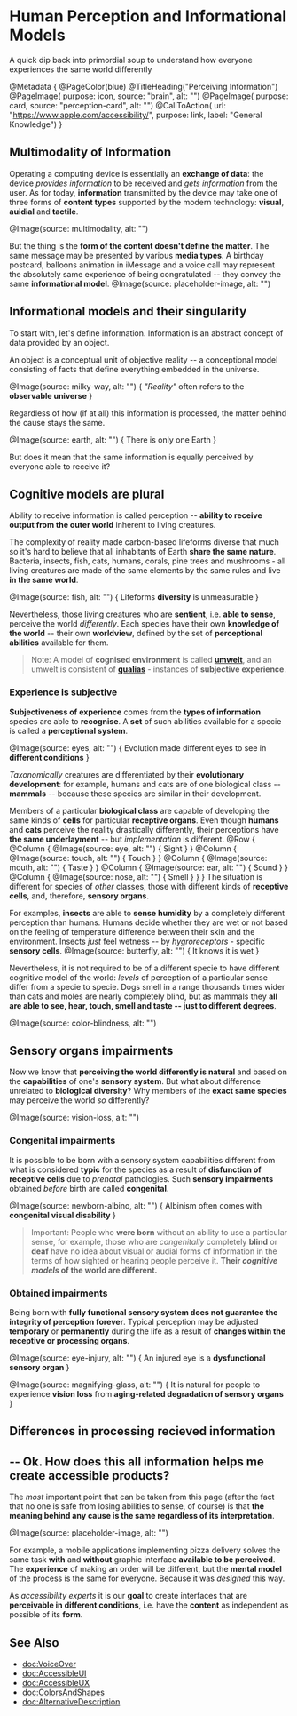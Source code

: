 # Human Perception and Informational Models

A quick dip back into primordial soup to understand how everyone experiences the same world differently

@Metadata {
    @PageColor(blue)
    @TitleHeading("Perceiving Information")
    @PageImage(
               purpose: icon, 
               source: "brain", 
               alt: "")
    @PageImage(
               purpose: card, 
               source: "perception-card", 
               alt: "")
    @CallToAction(
                url: "https://www.apple.com/accessibility/",
                purpose: link, 
                label: "General Knowledge")
}

## Multimodality of Information
Operating a computing device is essentially an **exchange of data**: the device *provides information* to be received and *gets information* from the user.  As for today, **information** transmitted by the device may take one of three forms of **content types** supported by the modern technology: **visual**, **auidial** and **tactile**. 

@Image(source: multimodality, alt: "") 

But the thing is the **form of the content doesn't define the matter**. The same message may be presented by various **media types**. A birthday postcard, balloons animation in iMessage and a voice call may represent the absolutely same experience of being congratulated -- they convey the same **informational model**. 
@Image(source: placeholder-image, alt: "") 

## Informational models and their singularity
To start with, let's define information. Information is an abstract concept of data provided by an object. 

An object is a conceptual unit of objective reality -- a conceptional model consisting of facts that define everything embedded in the universe.

@Image(source: milky-way, alt: "") {
    *"Reality"* often refers to the **observable universe**
}

Regardless of how (if at all) this information is processed, the matter behind the cause stays the same.

@Image(source: earth, alt: "") {
    There is only one Earth
}

But does it mean that the same information is equally perceived by everyone able to receive it? 

## Cognitive models are plural

Ability to receive information is called perception -- **ability to receive output from the outer world** inherent to living creatures.

The complexity of reality made carbon-based lifeforms diverse that much so it's hard to believe that all inhabitants of Earth **share the same nature**. Bacteria, insects, fish, cats, humans, corals, pine trees and mushrooms - all living creatures are made of the same elements by the same rules and live **in the same world**.

@Image(source: fish, alt: "") {
    Lifeforms **diversity** is unmeasurable 
}

Nevertheless, those living creatures who are **sentient**, i.e. **able to sense**, perceive the world *differently*. Each species have their own **knowledge of the world** -- their own **worldview**, defined by the set of **perceptional abilities** available for them. 

> Note: A model of **cognised environment** is called [**umwelt**](https://en.wikipedia.org/wiki/Umwelt), and an umwelt is consistent of [**qualias**](https://en.wikipedia.org/wiki/Qualia) - instances of **subjective experience**. 

### Experience is subjective
**Subjectiveness of experience** comes from the **types of information** species are able to **recognise**. A **set** of such abilities available for a specie is called a **perceptional system**.

@Image(source: eyes, alt: "") {
    Evolution made different eyes to see in **different conditions**
}

*Taxonomically* creatures are differentiated by their **evolutionary development**: for example, humans and cats are of one biological class -- **mammals** -- because these species are similar in their development.

Members of a particular **biological class** are capable of developing the same kinds of **cells** for particular **receptive organs**. Even though **humans** and **cats** perceive the reality drastically differently, their perceptions have **the same underlayment** -- but *implementation* is different. 
@Row {
   @Column {
      @Image(source: eye, alt: "") {
          Sight
      }
   }
   @Column {
      @Image(source: touch, alt: "") {
          Touch
      }
   }
   @Column {
      @Image(source: mouth, alt: "") {
          Taste
      }
   }
   @Column {
      @Image(source: ear, alt: "") {
          Sound
      }
   }
   @Column {
      @Image(source: nose, alt: "") {
          Smell
      }
   }
}
The situation is different for species of *other* classes, those with different kinds of **receptive cells**, and, therefore, **sensory organs**. 

For examples, **insects** are able to **sense humidity** by a completely different perception than humans. Humans decide whether they are wet or not based on the feeling of temperature difference between their skin and the environment. Insects *just* feel wetness -- by *hygroreceptors* - specific **sensory cells**. 
@Image(source: butterfly, alt: "") {
    It knows it is wet
}

Nevertheless, it is not required to be of a different specie to have different cognitive model of the world: *levels* of perception of a particular sense differ from a specie to specie. Dogs smell in a range thousands times wider than cats and moles are nearly completely blind, but as mammals they **all are able to see, hear, touch, smell and taste -- just to different degrees**.

@Image(source: color-blindness, alt: "")


## Sensory organs impairments
Now we know that **perceiving the world differently is natural** and based on the **capabilities** of one's **sensory system**. But what about difference unrelated to **biological diversity**? Why members of the **exact same species** may perceive the world *so* differently?

@Image(source: vision-loss, alt: "")

### Congenital impairments
It is possible to be born with a sensory system capabilities different from what is considered **typic** for the species as a result of **disfunction of receptive cells** due to *prenatal* pathologies. Such **sensory impairments** obtained *before* birth are called **congenital**.

@Image(source: newborn-albino, alt: "") {
    Albinism often comes with **congenital visual disability**
}

> Important: People who **were born** without an ability to use a particular sense, for example, those who are *congenitally* completely **blind** or **deaf** have no idea about visual or audial forms of information in the terms of how sighted or hearing people perceive it. **Their *cognitive models* of the world are different.**

### Obtained impairments
Being born with **fully functional sensory system does not guarantee the integrity of perception forever**. Typical perception may be adjusted **temporary** or **permanently** during the life as a result of **changes within the receptive or processing organs**. 

@Image(source: eye-injury, alt: "") {
    An injured eye is a **dysfunctional sensory organ**
}

@Image(source: magnifying-glass, alt: "") {
    It is natural for people to experience **vision loss** from **aging-related degradation of sensory organs**
    }
    
    
## Differences in processing recieved information
## -- Ok. How does this all information helps me create accessible products? 
The *most* important point that can be taken from this page (after the fact that no one is safe from losing abilities to sense, of course) is that **the meaning behind any cause is the same regardless of its interpretation**. 
    
@Image(source: placeholder-image, alt: "")
    
    
For example, a mobile applications implementing pizza delivery solves the same task **with** and **without** graphic interface **available to be perceived**. The **experience** of making an order will be different, but the **mental model** of the process is the same for everyone. Because it was *designed* this way. 

As *accessibility experts* it is our **goal** to create interfaces that are **perceivable in different conditions**, i.e. have the **content** as independent as possible of its **form**.
    
## See Also
- <doc:VoiceOver>
- <doc:AccessibleUI>
- <doc:AccessibleUX>
- <doc:ColorsAndShapes>
- <doc:AlternativeDescription>
